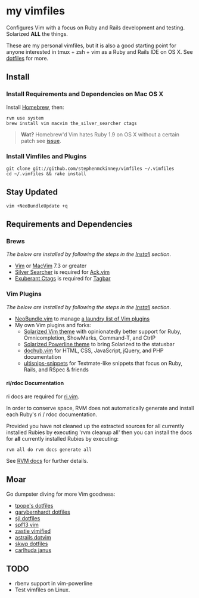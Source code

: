 # my vimfiles

Configures Vim with a focus on Ruby and Rails development
and testing. Solarized **ALL** the things.

These are my personal vimfiles, but it is also a good starting point for
anyone interested in tmux + zsh + vim as a Ruby and Rails IDE on OS X. See
[dotfiles](https://github.com/stephenmckinney/dotfiles) for more.

## Install

### Install Requirements and Dependencies on Mac OS X

Install [Homebrew](http://mxcl.github.com/homebrew/), then:

    rvm use system
    brew install vim macvim the_silver_searcher ctags

> **Wat?** Homebrew'd Vim hates Ruby 1.9 on OS X without a certain patch
> see [issue](https://github.com/mxcl/homebrew/issues/15902).

### Install Vimfiles and Plugins

    git clone git://github.com/stephenmckinney/vimfiles ~/.vimfiles
    cd ~/.vimfiles && rake install

## Stay Updated

    vim +NeoBundleUpdate +q

## Requirements and Dependencies

### Brews

*The below are installed by following the steps in the [Install](#install) section.*

* [Vim](http://www.vim.org/) or [MacVim](https://github.com/b4winckler/macvim) 7.3 or greater
* [Silver Searcher](https://github.com/ggreer/the_silver_searcher) is required for [Ack.vim](https://github.com/mileszs/ack.vim)
* [Exuberant Ctags](http://ctags.sourceforge.net/) is required for [Tagbar](http://majutsushi.github.com/tagbar/)

### Vim Plugins

*The below are installed by following the steps in the [Install](#install) section.*

* [NeoBundle.vim](https://github.com/Shougo/neobundle.vim) to manage [a laundry list of Vim plugins](https://github.com/stephenmckinney/vimfiles/blob/master/vim/plugin.vim)
* My own Vim plugins and forks:
    * [Solarized Vim theme](https://github.com/stephenmckinney/vim-colors-solarized) with opinionatedly better support for Ruby, Omnicompletion, ShowMarks, Command-T, and CtrlP
    * [Solarized Powerline theme](https://github.com/stephenmckinney/vim-solarized-powerline) to bring Solarized to the statusbar
    * [dochub.vim](https://github.com/stephenmckinney/vim-dochub) for HTML, CSS, JavaScript, jQuery, and PHP documentation 
    * [ultisnips-snippets](https://github.com/stephenmckinney/ultisnips-snippets) for Textmate-like snippets that focus on Ruby, Rails, and RSpec & friends

#### ri/rdoc Documentation

ri docs are required for [ri.vim](https://github.com/danchoi/ri.vim).

In order to conserve space, RVM does not automatically generate and
install each Ruby's ri / rdoc documentation.

Provided you have not cleaned up the extracted sources for all currently
installed Rubies by executing 'rvm cleanup all' then you can install the
docs for **all** currently installed Rubies by executing:

    rvm all do rvm docs generate all

See [RVM docs](https://rvm.io/rubies/docs) for further details.

## Moar

Go dumpster diving for more Vim goodness:

* [tpope's dotfiles](https://github.com/tpope/tpope)
* [garybernhardt dotfiles](https://github.com/garybernhardt/dotfiles)
* [sjl dotfiles](https://github.com/sjl/dotfiles)
* [spf13 vim](https://github.com/spf13/spf13-vim)
* [zastie vimified](https://github.com/zaiste/vimified)
* [astrails dotvim](https://github.com/astrails/dotvim)
* [skwp dotfiles](https://github.com/skwp/dotfiles)
* [carlhuda janus](https://github.com/carlhuda/janus)

## TODO

* rbenv support in vim-powerline
* Test vimfiles on Linux.
